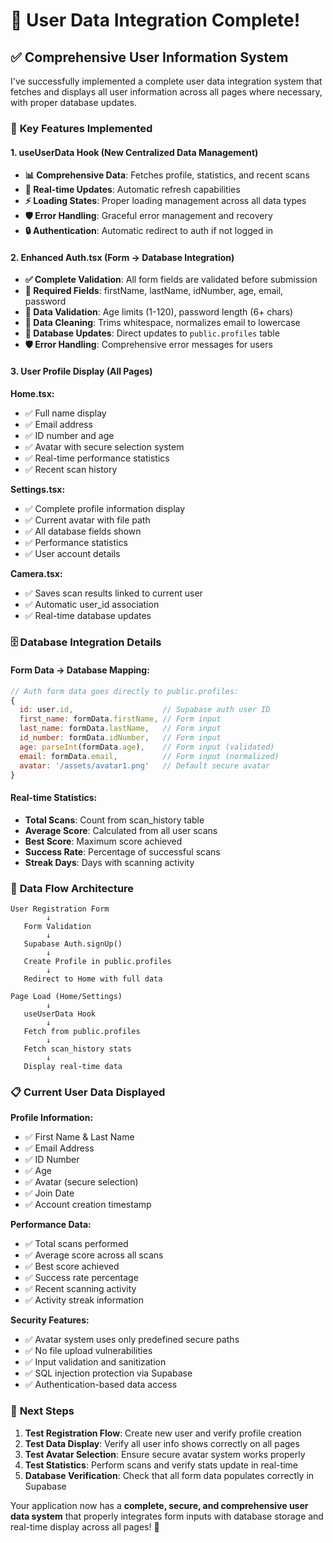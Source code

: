 # 🚀 User Data Integration Complete! 

## ✅ Comprehensive User Information System

I've successfully implemented a complete user data integration system that fetches and displays all user information across all pages where necessary, with proper database updates.

### 🎯 **Key Features Implemented**

#### **1. useUserData Hook (New Centralized Data Management)**
- **📊 Comprehensive Data**: Fetches profile, statistics, and recent scans
- **🔄 Real-time Updates**: Automatic refresh capabilities
- **⚡ Loading States**: Proper loading management across all data types
- **🛡️ Error Handling**: Graceful error management and recovery
- **🔒 Authentication**: Automatic redirect to auth if not logged in

#### **2. Enhanced Auth.tsx (Form → Database Integration)**
- **✅ Complete Validation**: All form fields are validated before submission
- **📝 Required Fields**: firstName, lastName, idNumber, age, email, password
- **🎯 Data Validation**: Age limits (1-120), password length (6+ chars)
- **🧹 Data Cleaning**: Trims whitespace, normalizes email to lowercase
- **💾 Database Updates**: Direct updates to `public.profiles` table
- **🛡️ Error Handling**: Comprehensive error messages for users

#### **3. User Profile Display (All Pages)**

**Home.tsx:**
- ✅ Full name display
- ✅ Email address
- ✅ ID number and age
- ✅ Avatar with secure selection system
- ✅ Real-time performance statistics
- ✅ Recent scan history

**Settings.tsx:**
- ✅ Complete profile information display
- ✅ Current avatar with file path
- ✅ All database fields shown
- ✅ Performance statistics
- ✅ User account details

**Camera.tsx:**
- ✅ Saves scan results linked to current user
- ✅ Automatic user_id association
- ✅ Real-time database updates

### 🗄️ **Database Integration Details**

#### **Form Data → Database Mapping:**
```javascript
// Auth form data goes directly to public.profiles:
{
  id: user.id,                    // Supabase auth user ID
  first_name: formData.firstName, // Form input
  last_name: formData.lastName,   // Form input
  id_number: formData.idNumber,   // Form input
  age: parseInt(formData.age),    // Form input (validated)
  email: formData.email,          // Form input (normalized)
  avatar: '/assets/avatar1.png'   // Default secure avatar
}
```

#### **Real-time Statistics:**
- **Total Scans**: Count from scan_history table
- **Average Score**: Calculated from all user scans
- **Best Score**: Maximum score achieved
- **Success Rate**: Percentage of successful scans
- **Streak Days**: Days with scanning activity

### 🔄 **Data Flow Architecture**

```
User Registration Form
        ↓
   Form Validation
        ↓
   Supabase Auth.signUp()
        ↓
   Create Profile in public.profiles
        ↓
   Redirect to Home with full data
```

```
Page Load (Home/Settings)
        ↓
   useUserData Hook
        ↓
   Fetch from public.profiles
        ↓
   Fetch scan_history stats
        ↓
   Display real-time data
```

### 📋 **Current User Data Displayed**

**Profile Information:**
- ✅ First Name & Last Name
- ✅ Email Address
- ✅ ID Number
- ✅ Age
- ✅ Avatar (secure selection)
- ✅ Join Date
- ✅ Account creation timestamp

**Performance Data:**
- ✅ Total scans performed
- ✅ Average score across all scans
- ✅ Best score achieved
- ✅ Success rate percentage
- ✅ Recent scanning activity
- ✅ Activity streak information

**Security Features:**
- ✅ Avatar system uses only predefined secure paths
- ✅ No file upload vulnerabilities
- ✅ Input validation and sanitization
- ✅ SQL injection protection via Supabase
- ✅ Authentication-based data access

### 🎯 **Next Steps**

1. **Test Registration Flow**: Create new user and verify profile creation
2. **Test Data Display**: Verify all user info shows correctly on all pages
3. **Test Avatar Selection**: Ensure secure avatar system works properly
4. **Test Statistics**: Perform scans and verify stats update in real-time
5. **Database Verification**: Check that all form data populates correctly in Supabase

Your application now has a **complete, secure, and comprehensive user data system** that properly integrates form inputs with database storage and real-time display across all pages! 🚀